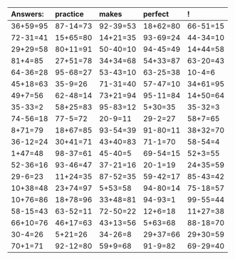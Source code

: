 | Answers: | practice | makes | perfect | ! |
| :--- | :--- | :--- | :--- | :--- |
| 36+59=95 | 87-14=73 | 92-39=53 | 18+62=80 | 66-51=15 | 
| 72-31=41 | 15+65=80 | 14+21=35 | 93-69=24 | 44-34=10 | 
| 29+29=58 | 80+11=91 | 50-40=10 | 94-45=49 | 14+44=58 | 
| 81+4=85 | 27+51=78 | 34+34=68 | 54+33=87 | 63-20=43 | 
| 64-36=28 | 95-68=27 | 53-43=10 | 63-25=38 | 10-4=6 | 
| 45+18=63 | 35-9=26 | 71-31=40 | 57-47=10 | 34+61=95 | 
| 49+7=56 | 62-48=14 | 73+21=94 | 95-11=84 | 14+50=64 | 
| 35-33=2 | 58+25=83 | 95-83=12 | 5+30=35 | 35-32=3 | 
| 74-56=18 | 77-5=72 | 20-9=11 | 29-2=27 | 58+7=65 | 
| 8+71=79 | 18+67=85 | 93-54=39 | 91-80=11 | 38+32=70 | 
| 36-12=24 | 30+41=71 | 43+40=83 | 71-1=70 | 58-54=4 | 
| 1+47=48 | 98-37=61 | 45-40=5 | 69-54=15 | 52+3=55 | 
| 52-36=16 | 93-46=47 | 37-21=16 | 20-1=19 | 24+35=59 | 
| 29-6=23 | 11+24=35 | 87-52=35 | 59-42=17 | 85-43=42 | 
| 10+38=48 | 23+74=97 | 5+53=58 | 94-80=14 | 75-18=57 | 
| 10+76=86 | 18+78=96 | 33+48=81 | 94-93=1 | 99-55=44 | 
| 58-15=43 | 63-52=11 | 72-50=22 | 12+6=18 | 11+27=38 | 
| 66+10=76 | 46+17=63 | 43+13=56 | 5+63=68 | 88-18=70 | 
| 30-4=26 | 5+21=26 | 34-26=8 | 29+37=66 | 29+30=59 | 
| 70+1=71 | 92-12=80 | 59+9=68 | 91-9=82 | 69-29=40 | 
